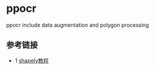 # ppocr
ppocr include data augmentation and polygon processing

## 参考链接
* 1 [shapely教程](https://shapely.readthedocs.io/en/stable/manual.html)

